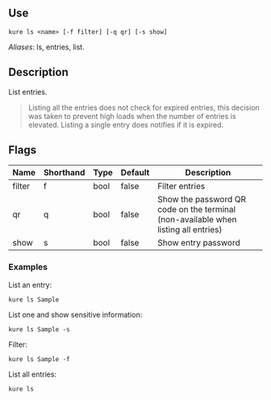 ## Use

`kure ls <name> [-f filter] [-q qr] [-s show]`

*Aliases*: ls, entries, list.

## Description

List entries.

> Listing all the entries does not check for expired entries, this decision was taken to prevent high loads when the number of entries is elevated. Listing a single entry does notifies if it is expired.

## Flags 

|  Name     | Shorthand |     Type      |    Default    |                                  Description                                         |
|-----------|-----------|---------------|---------------|--------------------------------------------------------------------------------------|
| filter    | f         | bool          | false         | Filter entries                                                                       |
| qr        | q         | bool          | false         | Show the password QR code on the terminal (non-available when listing all entries)   |
| show      | s         | bool          | false         | Show entry password                                                                  |

### Examples

List an entry:
```
kure ls Sample
```

List one and show sensitive information:
```
kure ls Sample -s
```

Filter:
```
kure ls Sample -f
```

List all entries:
```
kure ls
```
